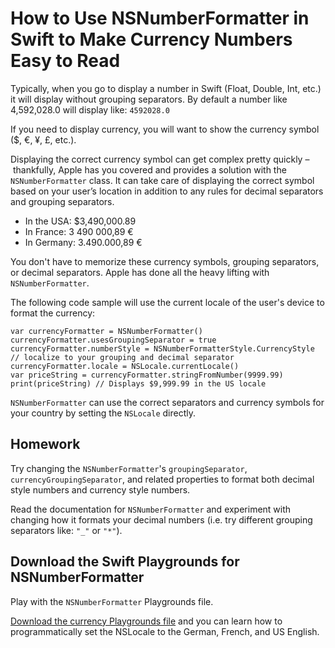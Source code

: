 # How to Use NSNumberFormatter in Swift to Make Currency Numbers Easy to Read #

Typically, when you go to display a number in Swift (Float, Double, Int, etc.) it will display without grouping separators. By default a number like 4,592,028.0 will display like: `4592028.0`

If you need to display currency, you will want to show the currency symbol ($, €, ¥, £, etc.).

Displaying the correct currency symbol can get complex pretty quickly – thankfully, Apple has you covered and provides a solution with the `NSNumberFormatter` class. It can take care of displaying the correct symbol based on your user’s location in addition to any rules for decimal separators and grouping separators.

* In the USA: $3,490,000.89
* In France: 3 490 000,89 €
* In Germany: 3.490.000,89 €

You don't have to memorize these currency symbols, grouping separators, or decimal separators. Apple has done all the heavy lifting with `NSNumberFormatter`.

The following code sample will use the current locale of the user's device to format the currency:

	var currencyFormatter = NSNumberFormatter()
	currencyFormatter.usesGroupingSeparator = true
	currencyFormatter.numberStyle = NSNumberFormatterStyle.CurrencyStyle 
	// localize to your grouping and decimal separator
	currencyFormatter.locale = NSLocale.currentLocale()
	var priceString = currencyFormatter.stringFromNumber(9999.99)
	print(priceString) // Displays $9,999.99 in the US locale

`NSNumberFormatter` can use the correct separators and currency symbols for your country by setting the `NSLocale` directly.

## Homework ##

Try changing the `NSNumberFormatter`'s `groupingSeparator`, `currencyGroupingSeparator`, and related properties to format both decimal style numbers and currency style numbers.

Read the documentation for `NSNumberFormatter` and experiment with changing how it formats your decimal numbers (i.e. try different grouping separators like: `"_"` or `"*"`).

## Download the Swift Playgrounds for NSNumberFormatter ##

Play with the `NSNumberFormatter` Playgrounds file. 

<a rel="ck_modal" href="#ck_modal">Download the currency Playgrounds file</a> and you can learn how to programmatically set the NSLocale to the German, French, and US English.

<script src="https://app.convertkit.com/landing_pages/5573.js"></script>